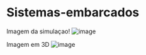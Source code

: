 # Sistemas-embarcados

Imagem da simulaçao!
![image](https://github.com/andrevinicus/Sistemas-embarcados/assets/102330781/02e499a4-1746-4a6a-a1b1-6d8ada4a07db)

Imagem em 3D
![image](https://github.com/andrevinicus/Sistemas-embarcados/assets/102330781/e86d51b4-4e21-49c5-98a4-962249c5ac77)

